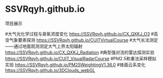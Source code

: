 # SSVRqyh.github.io
项目展示

#大气光化学过程与臭氧浓度变化
https://SSVRqyh.github.io/CX_QXKJ_O3
#高空气象要素探测
https://SSVRqyh.github.io/CUITVirtualCourse
#大气长法测定——通过地面观测测定大气上界太阳辐射
https://SSVRqyh.github.io/CX_QXKJ_Radiation
#典型强对流的雷达探测实验
https://SSVRqyh.github.io/CUIT_VisualRadarCourse
#PM2.5称重法采样模拟实验
https://SSVRqyh.github.io/PM25WeightingV1.36.0
#锋面云系变化
https://SSVRqyh.github.io/3DClouds_webGL
